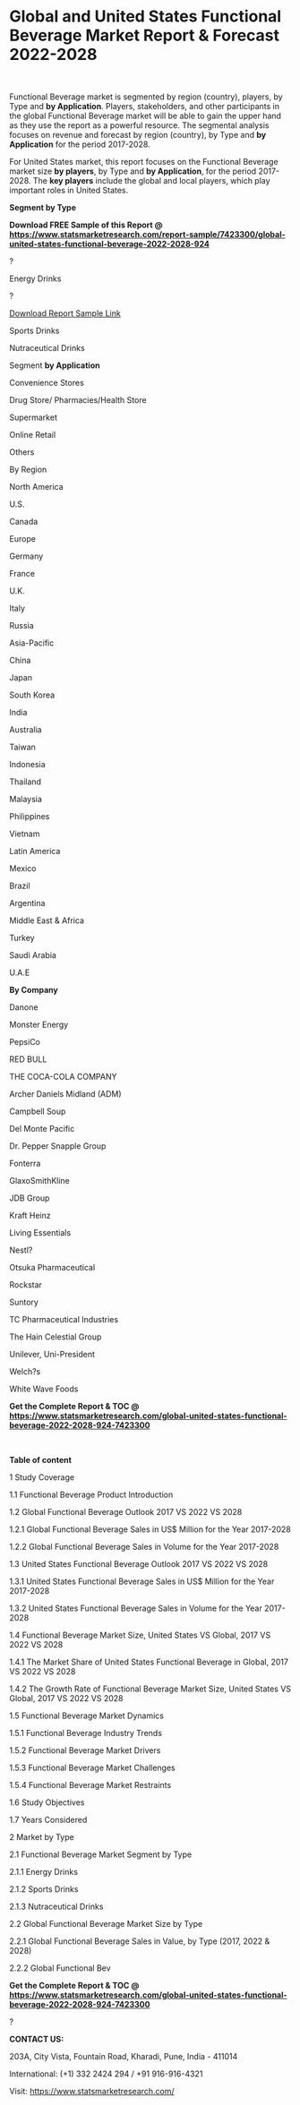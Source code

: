 <h1>Global and United States Functional Beverage Market Report & Forecast 2022-2028</h1><br/><p>Functional Beverage market is segmented by region (country), players, by Type and <strong>by Application</strong>. Players, stakeholders, and other participants in the global Functional Beverage market will be able to gain the upper hand as they use the report as a powerful resource. The segmental analysis focuses on revenue and forecast by region (country), by Type and <strong>by Application</strong> for the period 2017-2028.</p>
 
 
 
 <p>For United States market, this report focuses on the Functional Beverage market size <strong>by players</strong>, by Type and <strong>by Application</strong>, for the period 2017-2028. The <strong>key players</strong> include the global and local players, which play important roles in United States.</p>
 
 
 
 <p><strong>Segment by Type</strong></p>
 
 
 
 <div><b>Download FREE Sample of this Report @ <a href="https://www.statsmarketresearch.com/download-free-sample/7423300/global-united-states-functional-beverage-2022-2028-924">https://www.statsmarketresearch.com/report-sample/7423300/global-united-states-functional-beverage-2022-2028-924</a></b></div>
 
 
 
 <p>? </p>
 
 
 
 <p>Energy Drinks</p>
 
 
 
 <p>? </p>
 
 
 
 <p><a href="https://www.statsmarketresearch.com/download-free-sample/7423300/global-united-states-functional-beverage-2022-2028-924">Download Report Sample Link</a></p>
 
 
 
 <p>Sports Drinks</p>
 
 
 
 <p>Nutraceutical Drinks</p>
 
 
 
 <p>Segment <strong>by Application</strong></p>
 
 
 
 <p>Convenience Stores</p>
 
 
 
 <p>Drug Store/ Pharmacies/Health Store</p>
 
 
 
 <p>Supermarket</p>
 
 
 
 <p>Online Retail</p>
 
 
 
 <p>Others</p>
 
 
 
 <p>By Region</p>
 
 
 
 <p>North America</p>
 
 
 
 <p>U.S.</p>
 
 
 
 <p>Canada</p>
 
 
 
 <p>Europe</p>
 
 
 
 <p>Germany</p>
 
 
 
 <p>France</p>
 
 
 
 <p>U.K.</p>
 
 
 
 <p>Italy</p>
 
 
 
 <p>Russia</p>
 
 
 
 <p>Asia-Pacific</p>
 
 
 
 <p>China</p>
 
 
 
 <p>Japan</p>
 
 
 
 <p>South Korea</p>
 
 
 
 <p>India</p>
 
 
 
 <p>Australia</p>
 
 
 
 <p>Taiwan</p>
 
 
 
 <p>Indonesia</p>
 
 
 
 <p>Thailand</p>
 
 
 
 <p>Malaysia</p>
 
 
 
 <p>Philippines</p>
 
 
 
 <p>Vietnam</p>
 
 
 
 <p>Latin America</p>
 
 
 
 <p>Mexico</p>
 
 
 
 <p>Brazil</p>
 
 
 
 <p>Argentina</p>
 
 
 
 <p>Middle East & Africa</p>
 
 
 
 <p>Turkey</p>
 
 
 
 <p>Saudi Arabia</p>
 
 
 
 <p>U.A.E</p>
 
 
 
 <p><strong>By Company</strong></p>
 
 
 
 <p>Danone</p>
 
 
 
 <p>Monster Energy</p>
 
 
 
 <p>PepsiCo</p>
 
 
 
 <p>RED BULL</p>
 
 
 
 <p>THE COCA-COLA COMPANY</p>
 
 
 
 <p>Archer Daniels Midland (ADM)</p>
 
 
 
 <p>Campbell Soup</p>
 
 
 
 <p>Del Monte Pacific</p>
 
 
 
 <p>Dr. Pepper Snapple Group</p>
 
 
 
 <p>Fonterra</p>
 
 
 
 <p>GlaxoSmithKline</p>
 
 
 
 <p>JDB Group</p>
 
 
 
 <p>Kraft Heinz</p>
 
 
 
 <p>Living Essentials</p>
 
 
 
 <p>Nestl?</p>
 
 
 
 <p>Otsuka Pharmaceutical</p>
 
 
 
 <p>Rockstar</p>
 
 
 
 <p>Suntory</p>
 
 
 
 <p>TC Pharmaceutical Industries</p>
 
 
 
 <p>The Hain Celestial Group</p>
 
 
 
 <p>Unilever, Uni-President</p>
 
 
 
 <p>Welch?s</p>
 
 
 
 <p>White Wave Foods</p>
 
 
 
 <div><b>Get the Complete Report & TOC @ <a href="https://www.statsmarketresearch.com/global-united-states-functional-beverage-2022-2028-924-7423300">https://www.statsmarketresearch.com/global-united-states-functional-beverage-2022-2028-924-7423300</a></b></div>
 
 
 
 <p><br />
 
 <b>Table of content</b></p>
 
 
 
 <p>1 Study Coverage<br />
 
 1.1 Functional Beverage Product Introduction<br />
 
 1.2 Global Functional Beverage Outlook 2017 VS 2022 VS 2028<br />
 
 1.2.1 Global Functional Beverage Sales in US$ Million for the Year 2017-2028<br />
 
 1.2.2 Global Functional Beverage Sales in Volume for the Year 2017-2028<br />
 
 1.3 United States Functional Beverage Outlook 2017 VS 2022 VS 2028<br />
 
 1.3.1 United States Functional Beverage Sales in US$ Million for the Year 2017-2028<br />
 
 1.3.2 United States Functional Beverage Sales in Volume for the Year 2017-2028<br />
 
 1.4 Functional Beverage Market Size, United States VS Global, 2017 VS 2022 VS 2028<br />
 
 1.4.1 The Market Share of United States Functional Beverage in Global, 2017 VS 2022 VS 2028<br />
 
 1.4.2 The Growth Rate of Functional Beverage Market Size, United States VS Global, 2017 VS 2022 VS 2028<br />
 
 1.5 Functional Beverage Market Dynamics<br />
 
 1.5.1 Functional Beverage Industry Trends<br />
 
 1.5.2 Functional Beverage Market Drivers<br />
 
 1.5.3 Functional Beverage Market Challenges<br />
 
 1.5.4 Functional Beverage Market Restraints<br />
 
 1.6 Study Objectives<br />
 
 1.7 Years Considered<br />
 
 2 Market by Type<br />
 
 2.1 Functional Beverage Market Segment by Type<br />
 
 2.1.1 Energy Drinks<br />
 
 2.1.2 Sports Drinks<br />
 
 2.1.3 Nutraceutical Drinks<br />
 
 2.2 Global Functional Beverage Market Size by Type<br />
 
 2.2.1 Global Functional Beverage Sales in Value, by Type (2017, 2022 & 2028)<br />
 
 2.2.2 Global Functional Bev</p>
 
 
 
 <div><b>Get the Complete Report & TOC @ <a href="https://www.statsmarketresearch.com/global-united-states-functional-beverage-2022-2028-924-7423300">https://www.statsmarketresearch.com/global-united-states-functional-beverage-2022-2028-924-7423300</a></b></div>
 
 
 
 <p>? </p>
 
 
 
 <p><b>CONTACT US:</b><br />
 
 203A, City Vista, Fountain Road, Kharadi, Pune, India - 411014<br />
 
 International: (+1) 332 2424 294 / +91 916-916-4321<br />
 
 Visit: <a href="https://www.statsmarketresearch.com/">https://www.statsmarketresearch.com/</a></p>